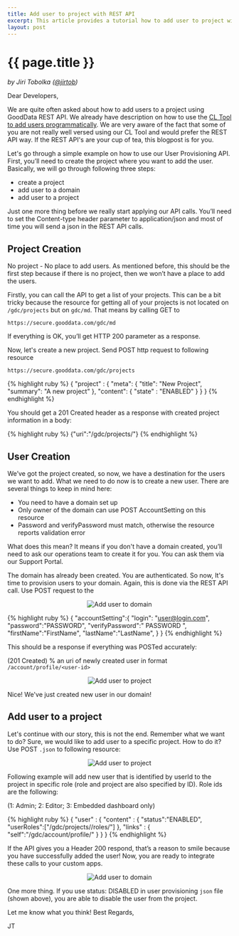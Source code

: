 ```yaml
---
title: Add user to project with REST API
excerpt: This article provides a tutorial how to add user to project with GoodData User Provisioning API.
layout: post
---
```


# {{ page.title }}

_by Jiri Tobolka ([@jirtob](http://twitter.com/jirtob))_

Dear Developers,

We are quite often asked about how to add users to a project using GoodData REST API. We already have description on how to use the [CL Tool to add users programmatically](http://developer.gooddata.com/blog/2011/07/14/add-user-to-project/). We are very aware of the fact that some of you are not really well versed using our CL Tool and would prefer the REST API way. If the REST API's are your cup of tea, this blogpost is for you.

Let's go through a simple example on how to use our User Provisioning API. First, you’ll need to create the project where you want to add the user. Basically, we will go through following three steps:

- create a project
- add user to a domain
- add user to a project

Just one more thing before we really start applying our API calls. You’ll need to set the Content-type header parameter to application/json and most of time you will send a json in the REST API calls.
 
## Project Creation

No project - No place to add users. As mentioned before, this should be the first step because if there is no project, then we won’t have a place to add the users. 

Firstly, you can call the API to get a list of your projects. This can be a bit tricky because the resource for getting all of your projects is not located on `/gdc/projects` but on `gdc/md`. That means by calling GET to 

`https://secure.gooddata.com/gdc/md` 

If everything is OK, you’ll get HTTP 200 parameter as a response.

Now, let's create a new project. Send POST http request to following resource

`https://secure.gooddata.com/gdc/projects`
 

{% highlight ruby %}
{ "project" : { 
     "meta": { 
         "title": "New Project", 
         "summary": "A new project"
      }, 
     "content": {
         "state" : "ENABLED" 
} } }
{% endhighlight %}
 
You should get a 201 Created header as a response with created project information in a body:

{% highlight ruby %}
{"uri":"/gdc/projects/<project-id>"}
{% endhighlight %}
 
## User Creation

We’ve got the project created, so now, we have a destination for the users we want to add. What we need to do now is to create a new user. There are several things to keep in mind here:

- You need to have a domain set up
- Only owner of the domain can use POST AccountSetting on this resource
- Password and verifyPassword must match, otherwise the resource reports validation error

What does this mean? It means if you don't have a domain created, you’ll need to ask our operations team to create it for you. You can ask them via our Support Portal.

The domain has already been created. You are authenticated. So now, It's time to provision users to your domain. Again, this is done via the REST API call. Use POST request to the 

<p>
<center><img src="{{ site.root }}/images/posts/add-user-to-domain.png" alt="Add user to domain"></center>
</p>

{% highlight ruby %}
{
 "accountSetting":{
    "login": "user@login.com",
    "password":"PASSWORD",
    "verifyPassword":" PASSWORD ",
    "firstName":"FirstName",
    "lastName":"LastName",
 }
}
{% endhighlight %}

This should be a response if everything was POSTed accurately:

(201 Created) % an uri of newly created user in format `/account/profile/<user-id>`

<p>
<center><img src="{{ site.root }}/images/posts/user-created.png" alt="Add user to project"></center>
</p>

Nice! We've just created new user in our domain!

## Add user to a project

Let's continue with our story, this is not the end. Remember what we want to do? Sure, we would like to add user to a specific project. How to do it? Use POST `.json` to following resource:

<p>
<center><img src="{{ site.root }}/images/posts/add-user-to-project.png" alt="Add user to project"></center>
</p>
 
Following example will add new user that is identified by userId to the project in specific role (role and project are also specified by ID). Role ids are the following:

(1: Admin; 2: Editor; 3: Embedded dashboard only)
 
{% highlight ruby %}
{ "user" : {
     "content" : {
           "status":"ENABLED",
           "userRoles":["/gdc/projects/<project-id>/roles/<role-id>"]
                 },
     "links"   : {
           "self":"/gdc/account/profile/<user-id>"
                }
    }
}
{% endhighlight %}

If the API gives you a Header 200 respond, that’s a reason to smile because you have successfully added the user! Now, you are ready to integrate these calls to your custom apps. 

<p>
<center><img src="{{ site.root }}/images/posts/user-provisioned.png" alt="Add user to domain"></center>
</p>

One more thing. If you use status: DISABLED in user provisioning `json` file (shown above), you are able to disable the user from the project.

Let me know what you think! Best Regards,

JT